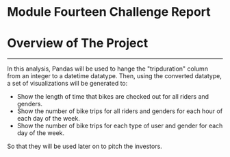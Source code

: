 # Module Fourteen Challenge Report

# Overview of The Project
---

In this analysis, Pandas will be used to hange the "tripduration" column from an integer to a datetime datatype. Then, using the converted datatype, a set of visualizations will be generated to: 
- Show the length of time that bikes are checked out for all riders and genders.
- Show the number of bike trips for all riders and genders for each hour of each day of the week.
- Show the number of bike trips for each type of user and gender for each day of the week.

So that they will be used later on to pitch the investors.
